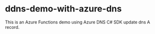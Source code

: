 # ddns-demo-with-azure-dns
This is an Azure Functions demo using Azure DNS C# SDK update dns A record.